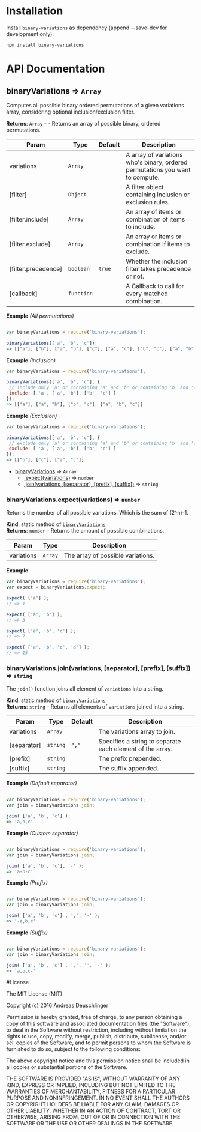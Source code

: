 # Installation

Install `binary-variations` as dependency (append --save-dev for development only):

```shell
npm install binary-variations
```

# API Documentation

<a name="module_binaryVariations"></a>

## binaryVariations ⇒ <code>Array</code>
Computes all possible binary ordered permutations of a given variations array,
considering optional inclusion/exclusion filter.

**Returns**: <code>Array</code> - - Returns an array of possible binary, ordered permutations.  

| Param | Type | Default | Description |
| --- | --- | --- | --- |
| variations | <code>Array</code> |  | A array of variations who's binary, ordered permutations you want to compute. |
| [filter] | <code>Object</code> |  | A filter object containing inclusion or exclusion rules. |
| [filter.include] | <code>Array</code> |  | An array of items or combination of items to include. |
| [filter.exclude] | <code>Array</code> |  | An array or items or combination if items to exclude. |
| [filter.precedence] | <code>boolean</code> | <code>true</code> | Whether the inclusion filter takes precedence or not. |
| [callback] | <code>function</code> |  | A Callback to call for every matched combination. |

**Example** *(All permutations)*  
```js

var binaryVariations = require('binary-variations');

binaryVariations(['a', 'b', 'c']);
=> [["a"], ["b"], ["a", "b"], ["c"], ["a", "c"], ["b", "c"], ["a", "b", "c"]]
```
**Example** *(Inclusion)*  
```js
var binaryVariations = require('binary-variations');

binaryVariations(['a', 'b', 'c'], {
 // include only 'a' or containing 'a' and 'b' or containing 'b' and 'c'
 include: [ 'a', ['a', 'b'], ['b', 'c'] ]
});
=> [["a"], ["a", "b"], ["b", "c"], ["a", "b", "c"]]
```
**Example** *(Exclusion)*  
```js
var binaryVariations = require('binary-variations');

binaryVariations(['a', 'b', 'c'], {
 // exclude only 'a' or containing 'a' and 'b' or containing 'b' and 'c'
 exclude: [ 'a', ['a', 'b'], ['b', 'c'] ]
});
=> [["b"], ["c"], ["a", "c"]]
```

* [binaryVariations](#module_binaryVariations) ⇒ <code>Array</code>
    * [.expect(variations)](#module_binaryVariations.expect) ⇒ <code>number</code>
    * [.join(variations, [separator], [prefix], [suffix])](#module_binaryVariations.join) ⇒ <code>string</code>

<a name="module_binaryVariations.expect"></a>

### binaryVariations.expect(variations) ⇒ <code>number</code>
Returns the number of all possible variations.
Which is the sum of (2^n)-1.

**Kind**: static method of <code>[binaryVariations](#module_binaryVariations)</code>  
**Returns**: <code>number</code> - Returns the amount of possible combinations.  

| Param | Type | Description |
| --- | --- | --- |
| variations | <code>Array</code> | The array of possible variations. |

**Example**  
```js
var binaryVariations = require('binary-variations');
var expect = binaryVariations.expect;

expect( ['a'] );
// => 1

expect( ['a', 'b'] );
// => 3

expect( ['a', 'b', 'c'] );
// => 7

expect( ['a', 'b', 'c', 'd'] );
// => 15
```
<a name="module_binaryVariations.join"></a>

### binaryVariations.join(variations, [separator], [prefix], [suffix]) ⇒ <code>string</code>
The `join()` function joins all element of `variations` into a string.

**Kind**: static method of <code>[binaryVariations](#module_binaryVariations)</code>  
**Returns**: <code>string</code> - Returns all elements of `variations` joined into a string.  

| Param | Type | Default | Description |
| --- | --- | --- | --- |
| variations | <code>Array</code> |  | The variations array to join. |
| [separator] | <code>string</code> | <code>&quot;,&quot;</code> | Specifies a string to separate each element of the array. |
| [prefix] | <code>string</code> |  | The prefix prepended. |
| [suffix] | <code>string</code> |  | The suffix appended. |

**Example** *(Default separator)*  
```js

var binaryVariations = require('binary-variations');
var join = binaryVariations.join;

join( ['a', 'b', 'c'] );
=> 'a,b,c'
```
**Example** *(Custom separator)*  
```js

var binaryVariations = require('binary-variations');
var join = binaryVariations.join;

join( ['a', 'b', 'c'], '-' );
=> 'a-b-c'
```
**Example** *(Prefix)*  
```js

var binaryVariations = require('binary-variations');
var join = binaryVariations.join;

join( ['a', 'b', 'c'] , ',', '-' );
=> '-a,b,c'
```
**Example** *(Suffix)*  
```js

var binaryVariations = require('binary-variations');
var join = binaryVariations.join;

join( ['a', 'b', 'c'] , ',', '', '-' );
=> 'a,b,c-'
```

#License

The MIT License (MIT)

Copyright (c) 2016 Andreas Deuschlinger

Permission is hereby granted, free of charge, to any person obtaining a copy
of this software and associated documentation files (the &quot;Software&quot;), to deal
in the Software without restriction, including without limitation the rights
to use, copy, modify, merge, publish, distribute, sublicense, and/or sell
copies of the Software, and to permit persons to whom the Software is
furnished to do so, subject to the following conditions:

The above copyright notice and this permission notice shall be included in all
copies or substantial portions of the Software.

THE SOFTWARE IS PROVIDED &quot;AS IS&quot;, WITHOUT WARRANTY OF ANY KIND, EXPRESS OR
IMPLIED, INCLUDING BUT NOT LIMITED TO THE WARRANTIES OF MERCHANTABILITY,
FITNESS FOR A PARTICULAR PURPOSE AND NONINFRINGEMENT. IN NO EVENT SHALL THE
AUTHORS OR COPYRIGHT HOLDERS BE LIABLE FOR ANY CLAIM, DAMAGES OR OTHER
LIABILITY, WHETHER IN AN ACTION OF CONTRACT, TORT OR OTHERWISE, ARISING FROM,
OUT OF OR IN CONNECTION WITH THE SOFTWARE OR THE USE OR OTHER DEALINGS IN THE
SOFTWARE.
